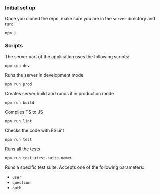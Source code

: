 ### Initial set up
Once you cloned the repo, make sure you are in the ````server````
directory and run:
```
npm i
```
### Scripts
The server part of the application uses the following scripts: 

```
npm run dev
```
Runs the server in development mode

```
npm run prod
```
Creates server build and runds it in production mode

```
npm run build
```
Compiles TS to JS

```
npm run lint
```
Checks the code with ESLint

```
npm run test
```
Runs all the tests
```
npm run test:<test-suite-name>
```
Runs a specific test suite. Accepts one of the following parameters: 
* ```user``` 
* ```question``` 
* ```auth```
